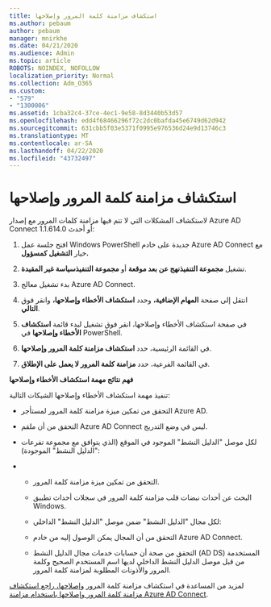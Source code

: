 ```yaml
---
title: استكشاف مزامنة كلمة المرور وإصلاحها
ms.author: pebaum
author: pebaum
manager: mnirkhe
ms.date: 04/21/2020
ms.audience: Admin
ms.topic: article
ROBOTS: NOINDEX, NOFOLLOW
localization_priority: Normal
ms.collection: Adm_O365
ms.custom:
- "579"
- "1300006"
ms.assetid: 1cba32c4-37ce-4ec1-9e58-8d3440b53d57
ms.openlocfilehash: edd4f68466296f72c2dc0bafda45e6749d62d942
ms.sourcegitcommit: 631cbb5f03e5371f0995e976536d24e9d13746c3
ms.translationtype: MT
ms.contentlocale: ar-SA
ms.lasthandoff: 04/22/2020
ms.locfileid: "43732497"
---
```

# <a name="troubleshoot-password-synchronization"></a>استكشاف مزامنة كلمة المرور وإصلاحها

لاستكشاف المشكلات التي لا تتم فيها مزامنة كلمات المرور مع إصدار Azure AD Connect 1.1.614.0 أو أحدث:
  
1. افتح جلسة عمل Windows PowerShell جديدة على خادم Azure AD Connect مع خيار **التشغيل كمسؤول.**

2. تشغيل **مجموعة التنفيذنهج عن بعد موقعة** أو **مجموعة التنفيذسياسة غير المقيدة**.

3. بدء تشغيل معالج Azure AD Connect.

4. انتقل إلى صفحة **المهام الإضافية،** وحدد **استكشاف الأخطاء وإصلاحها،** وانقر فوق **التالي**.

5. في صفحة استكشاف الأخطاء وإصلاحها، انقر فوق تشغيل لبدء قائمة **استكشاف الأخطاء وإصلاحها** في PowerShell.

6. في القائمة الرئيسية، حدد **استكشاف مزامنة كلمة المرور وإصلاحها**.

7. في القائمة الفرعية، حدد **مزامنة كلمة المرور لا يعمل على الإطلاق**.

**فهم نتائج مهمة استكشاف الأخطاء وإصلاحها**
  
تنفيذ مهمة استكشاف الأخطاء وإصلاحها الشيكات التالية:
  
- التحقق من تمكين ميزة مزامنة كلمة المرور لمستأجر Azure AD.

- التحقق من أن ملقم Azure AD Connect ليس في وضع التدريج.

- لكل موصل "الدليل النشط" الموجود في الموقع (الذي يتوافق مع مجموعة تفرعات "الدليل النشط" الموجودة):

- 
  - التحقق من تمكين ميزة مزامنة كلمة المرور.

  - البحث عن أحداث نبضات قلب مزامنة كلمة المرور في سجلات أحداث تطبيق Windows.

  - لكل مجال "الدليل النشط" ضمن موصل "الدليل النشط" الداخلي:

  - التحقق من أن المجال يمكن الوصول إليه من خادم Azure AD Connect.

  - التحقق من صحة أن حسابات خدمات مجال الدليل النشط (AD DS) المستخدمة من قبل موصل الدليل النشط الداخلي لديها اسم المستخدم الصحيح وكلمة المرور والأذونات المطلوبة لمزامنة كلمة المرور.

لمزيد من المساعدة في استكشاف مزامنة كلمة المرور [وإصلاحها، راجع استكشاف مزامنة كلمة المرور وإصلاحها باستخدام مزامنة Azure AD Connect](https://docs.microsoft.com/azure/active-directory/connect/active-directory-aadconnectsync-troubleshoot-password-synchronization).
  